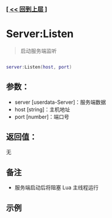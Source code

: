 ### [[ << 回到上层 ]](index.md)

# Server:Listen

> 启动服务端监听

```lua

server:Listen(host, port)

```

## 参数：

+ server [userdata-Server]：服务端数据
+ host [string]：主机地址
+ port [number]：端口号

## 返回值：

无

## 备注

+ 服务端启动后将阻塞 Lua 主线程运行

## 示例

```lua

```